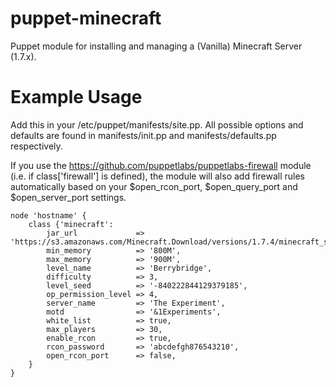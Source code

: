 puppet-minecraft
================

Puppet module for installing and managing a (Vanilla) Minecraft Server (1.7.x).


Example Usage
================

Add this in your /etc/puppet/manifests/site.pp. All possible options and defaults are found in manifests/init.pp and manifests/defaults.pp respectively.

If you use the https://github.com/puppetlabs/puppetlabs-firewall module (i.e. if class['firewall'] is defined), the module will also add firewall rules automatically based on your $open\_rcon\_port, $open\_query\_port and $open\_server\_port settings.

```puppet
node 'hostname' {
    class {'minecraft':
        jar_url             => 'https://s3.amazonaws.com/Minecraft.Download/versions/1.7.4/minecraft_server.1.7.4.jar',
        min_memory          => '800M',
        max_memory          => '900M',
        level_name          => 'Berrybridge',
        difficulty          => 3,
        level_seed          => '-840222844129379185',
        op_permission_level => 4,
        server_name         => 'The Experiment',
        motd                => '&1Experiments',
        white_list          => true,
        max_players         => 30,
        enable_rcon         => true,
        rcon_password       => 'abcdefgh876543210',
        open_rcon_port      => false,
    }
}
```
